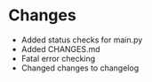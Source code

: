 # Changes

- Added status checks for main.py
- Added CHANGES.md
- Fatal error checking
- Changed changes to changelog